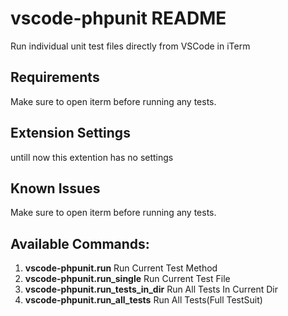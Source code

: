 # vscode-phpunit README

Run individual unit test files directly from VSCode in iTerm


## Requirements

Make sure to open iterm before running any tests.

## Extension Settings

untill now this extention has no settings

## Known Issues

Make sure to open iterm before running any tests.

## Available Commands:
1. **vscode-phpunit.run** Run Current Test Method
1. **vscode-phpunit.run_single** Run Current Test File
1. **vscode-phpunit.run_tests_in_dir** Run All Tests In Current Dir
1. **vscode-phpunit.run_all_tests** Run All Tests(Full TestSuit)